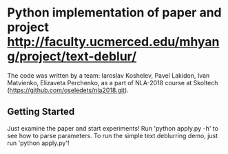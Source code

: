 # Python implementation of paper and project http://faculty.ucmerced.edu/mhyang/project/text-deblur/

The code was written by a team:
Iaroslav Koshelev,
Pavel Lakidon,
Ivan Matvienko,
Elizaveta Perchenko,
as a part of NLA-2018 course at Skoltech (https://github.com/oseledets/nla2018.git).

## Getting Started
Just examine the paper and start experiments! Run 'python apply.py -h' to see how to parse parameters. To run the simple text deblurring demo, just run 'python apply.py'!
